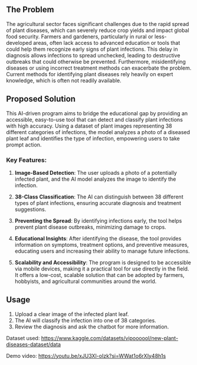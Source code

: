 ## The Problem

The agricultural sector faces significant challenges due to the rapid spread of plant diseases, which can severely reduce crop yields and impact global food security. Farmers and gardeners, particularly in rural or less-developed areas, often lack access to advanced education or tools that could help them recognize early signs of plant infections. This delay in diagnosis allows infections to spread unchecked, leading to destructive outbreaks that could otherwise be prevented. Furthermore, misidentifying diseases or using incorrect treatment methods can exacerbate the problem. Current methods for identifying plant diseases rely heavily on expert knowledge, which is often not readily available.

## Proposed Solution

This AI-driven program aims to bridge the educational gap by providing an accessible, easy-to-use tool that can detect and classify plant infections with high accuracy. Using a dataset of plant images representing 38 different categories of infections, the model analyzes a photo of a diseased plant leaf and identifies the type of infection, empowering users to take prompt action.

### Key Features:
1. **Image-Based Detection**: The user uploads a photo of a potentially infected plant, and the AI model analyzes the image to identify the infection.
   
2. **38-Class Classification**: The AI can distinguish between 38 different types of plant infections, ensuring accurate diagnosis and treatment suggestions.

3. **Preventing the Spread**: By identifying infections early, the tool helps prevent plant disease outbreaks, minimizing damage to crops.

4. **Educational Insights**: After identifying the disease, the tool provides information on symptoms, treatment options, and preventive measures, educating users and increasing their ability to manage future infections.

5. **Scalability and Accessibility**: The program is designed to be accessible via mobile devices, making it a practical tool for use directly in the field. It offers a low-cost, scalable solution that can be adopted by farmers, hobbyists, and agricultural communities around the world.

## Usage

1. Upload a clear image of the infected plant leaf.
2. The AI will classify the infection into one of 38 categories.
3. Review the diagnosis and ask the chatbot for more information.


Dataset used: https://www.kaggle.com/datasets/vipoooool/new-plant-diseases-dataset/data

Demo video: https://youtu.be/xJU3Xl-oIzk?si=WWat1o6rXIy48h1s

